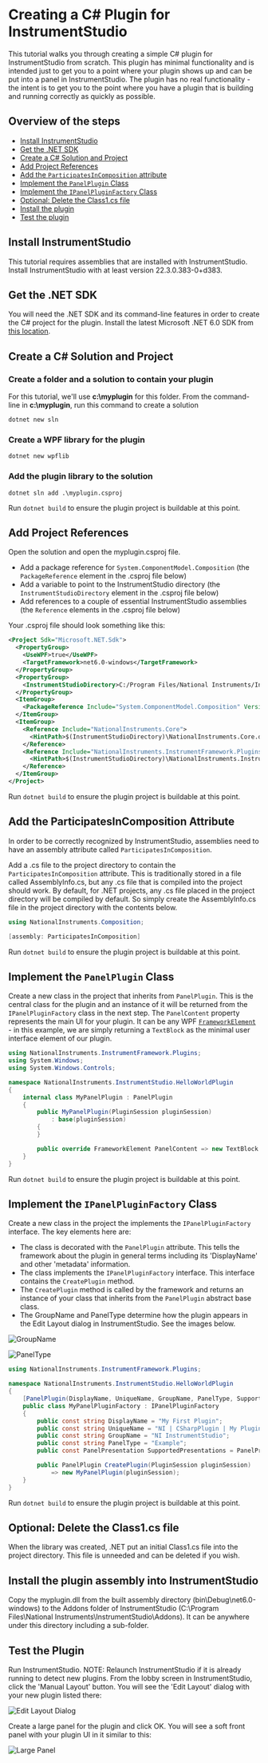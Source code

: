 # Creating a C# Plugin for InstrumentStudio

This tutorial walks you through creating a simple C# plugin for InstrumentStudio from scratch. This plugin
has minimal functionality and is intended just to get you to a point where your plugin shows up and can
be put into a panel in InstrumentStudio. The plugin has no real functionality - the intent is to get you to
the point where you have a plugin that is building and running correctly as quickly as possible.

## Overview of the steps

- [Install InstrumentStudio](#install-instrumentstudio)
- [Get the .NET SDK](#get-the-net-sdk)
- [Create a C# Solution and Project](#create-a-c-solution-and-project)
- [Add Project References](#add-project-references)
- [Add the `ParticipatesInComposition` attribute](#add-the-participatesincomposition-attribute)
- [Implement the `PanelPlugin` Class](#implement-the-panelplugin-class)
- [Implement the `IPanelPluginFactory` Class](#implement-the-ipanelpluginfactory-class)
- [Optional: Delete the Class1.cs file](#optional-delete-the-class1cs-file)
- [Install the plugin](#install-the-plugin-assembly-into-instrumentstudio)
- [Test the plugin](#test-the-plugin)

## Install InstrumentStudio

This tutorial requires assemblies that are installed with InstrumentStudio. Install
InstrumentStudio with at least version 22.3.0.383-0+d383.

## Get the .NET SDK

You will need the .NET SDK and its command-line features in order to create the C# project
for the plugin. Install the latest Microsoft .NET 6.0 SDK from [this location](https://dotnet.microsoft.com/en-us/download).

## Create a C# Solution and Project

### Create a folder and a solution to contain your plugin

For this tutorial, we'll use **c:\myplugin** for this folder. From the command-line in **c:\myplugin**, run this command to create a solution

`dotnet new sln`

### Create a WPF library for the plugin

`dotnet new wpflib`

### Add the plugin library to the solution

`dotnet sln add .\myplugin.csproj`

Run `dotnet build` to ensure the plugin project is buildable at this point.

## Add Project References

Open the solution and open the myplugin.csproj file.

- Add a package reference for `System.ComponentModel.Composition` (the `PackageReference` element in the .csproj file below)
- Add a variable to point to the InstrumentStudio directory (the `InstrumentStudioDirectory` element in the .csproj file below)
- Add references to a couple of essential InstrumentStudio assemblies (the `Reference` elements in the .csproj file below)

Your .csproj file should look something like this:

```xml
<Project Sdk="Microsoft.NET.Sdk">
  <PropertyGroup>
    <UseWPF>true</UseWPF>
    <TargetFramework>net6.0-windows</TargetFramework>
  </PropertyGroup>
  <PropertyGroup>
    <InstrumentStudioDirectory>C:/Program Files/National Instruments/InstrumentStudio</InstrumentStudioDirectory>
  </PropertyGroup>
  <ItemGroup>
    <PackageReference Include="System.ComponentModel.Composition" Version="6.0.0" />
  </ItemGroup>
  <ItemGroup>
    <Reference Include="NationalInstruments.Core">
      <HintPath>$(InstrumentStudioDirectory)\NationalInstruments.Core.dll</HintPath>
    </Reference>
    <Reference Include="NationalInstruments.InstrumentFramework.Plugins">
      <HintPath>$(InstrumentStudioDirectory)\NationalInstruments.InstrumentFramework.Plugins.dll</HintPath>
    </Reference>
  </ItemGroup>
</Project>
```

Run `dotnet build` to ensure the plugin project is buildable at this point.

## Add the ParticipatesInComposition Attribute

In order to be correctly recognized by InstrumentStudio, assemblies need to have an assembly attribute called `ParticipatesInComposition`.

Add a .cs file to the project directory to contain the `ParticipatesInComposition` attribute. This is traditionally stored
in a file called AssemblyInfo.cs, but any .cs file that is compiled into the project should work. By default, for .NET projects, any .cs file placed in the project directory will be compiled by default. So simply create the AssemblyInfo.cs file in the project directory with the contents below.

```csharp
using NationalInstruments.Composition;

[assembly: ParticipatesInComposition]
```

Run `dotnet build` to ensure the plugin project is buildable at this point.

## Implement the `PanelPlugin` Class

Create a new class in the project that inherits from `PanelPlugin`. This is the central class for
the plugin and an instance of it will be returned from the `IPanelPluginFactory` class in the next step.
The `PanelContent` property represents the main UI for your plugin. It can be any WPF [`FrameworkElement`](https://docs.microsoft.com/en-us/dotnet/api/system.windows.frameworkelement?view=windowsdesktop-6.0) - in this example,
we are simply returning a `TextBlock` as the minimal user interface element of our plugin.

```csharp
using NationalInstruments.InstrumentFramework.Plugins;
using System.Windows;
using System.Windows.Controls;

namespace NationalInstruments.InstrumentStudio.HelloWorldPlugin
{
    internal class MyPanelPlugin : PanelPlugin
    {
        public MyPanelPlugin(PluginSession pluginSession)
            : base(pluginSession)
        {
        }

        public override FrameworkElement PanelContent => new TextBlock { Text = "Hello InstrumentStudio World!" };
    }
}
```

Run `dotnet build` to ensure the plugin project is buildable at this point.

## Implement the `IPanelPluginFactory` Class

Create a new class in the project the implements the `IPanelPluginFactory` interface. The key elements here are:

- The class is decorated with the `PanelPlugin` attribute. This tells the framework about the plugin
in general terms including its 'DisplayName' and other 'metadata' information.
- The class implements the `IPanelPluginFactory` interface. This interface contains the `CreatePlugin` method.
- The `CreatePlugin` method is called by the framework and returns an instance of your class that inherits from the `PanelPlugin` abstract base class.
- The GroupName and PanelType determine how the plugin appears in the Edit Layout dialog in InstrumentStudio. See the images below.

![GroupName](images/EditLayoutGroupName.png)

![PanelType](images/EditLayoutPanelType.png)

```csharp
using NationalInstruments.InstrumentFramework.Plugins;

namespace NationalInstruments.InstrumentStudio.HelloWorldPlugin
{
    [PanelPlugin(DisplayName, UniqueName, GroupName, PanelType, SupportedPresentations)]
    public class MyPanelPluginFactory : IPanelPluginFactory
    {
        public const string DisplayName = "My First Plugin";
        public const string UniqueName = "NI | CSharpPlugin | My Plugin";
        public const string GroupName = "NI InstrumentStudio";
        public const string PanelType = "Example";
        public const PanelPresentation SupportedPresentations = PanelPresentation.ConfigurationWithVisualization | PanelPresentation.ConfigurationOnly;

        public PanelPlugin CreatePlugin(PluginSession pluginSession)
            => new MyPanelPlugin(pluginSession);
    }
}
```

Run `dotnet build` to ensure the plugin project is buildable at this point.

## Optional: Delete the Class1.cs file

When the library was created, .NET put an initial Class1.cs file into the project directory.
This file is unneeded and can be deleted if you wish.

## Install the plugin assembly into InstrumentStudio

Copy the myplugin.dll from the built assembly directory (bin\Debug\net6.0-windows) to the Addons folder of InstrumentStudio
(C:\Program Files\National Instruments\InstrumentStudio\Addons). It can be anywhere under this directory including a sub-folder.

## Test the Plugin

Run InstrumentStudio. NOTE: Relaunch InstrumentStudio if it is already running to detect new plugins. From the lobby screen in InstrumentStudio, click the 'Manual Layout' button. You will see the 'Edit Layout' dialog with your new plugin listed there:

![Edit Layout Dialog](images/MyPluginEditLayout.png)

Create a large panel for the plugin and click OK. You will see a soft front panel with your plugin UI in it
similar to this:

![Large Panel](images/MyPluginLargePanel.png)